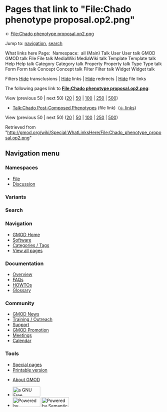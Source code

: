 <div id="mw-page-base" class="noprint">

</div>

<div id="mw-head-base" class="noprint">

</div>

<div id="content" class="mw-body" role="main">

<span id="top"></span>

<div id="mw-js-message" style="display:none;">

</div>



# <span dir="auto">Pages that link to "File:Chado phenotype proposal.op2.png"</span>

<div id="bodyContent">

<div id="contentSub">

← [File:Chado phenotype
proposal.op2.png](/wiki/File:Chado_phenotype_proposal.op2.png "File:Chado phenotype proposal.op2.png")

</div>

<div id="jump-to-nav" class="mw-jump">

Jump to: [navigation](#mw-navigation), [search](#p-search)

</div>

<div id="mw-content-text">

What links here Page:  Namespace:  all (Main) Talk User User talk GMOD
GMOD talk File File talk MediaWiki MediaWiki talk Template Template talk
Help Help talk Category Category talk Property Property talk Type Type
talk Form Form talk Concept Concept talk Filter Filter talk Widget
Widget talk

Filters
[Hide](/mediawiki/index.php?title=Special:WhatLinksHere/File:Chado_phenotype_proposal.op2.png&hidetrans=1 "Special:WhatLinksHere/File:Chado phenotype proposal.op2.png")
transclusions \|
[Hide](/mediawiki/index.php?title=Special:WhatLinksHere/File:Chado_phenotype_proposal.op2.png&hidelinks=1 "Special:WhatLinksHere/File:Chado phenotype proposal.op2.png")
links \|
[Hide](/mediawiki/index.php?title=Special:WhatLinksHere/File:Chado_phenotype_proposal.op2.png&hideredirs=1 "Special:WhatLinksHere/File:Chado phenotype proposal.op2.png")
redirects \|
[Hide](/mediawiki/index.php?title=Special:WhatLinksHere/File:Chado_phenotype_proposal.op2.png&hideimages=1 "Special:WhatLinksHere/File:Chado phenotype proposal.op2.png")
file links

The following pages link to **[File:Chado phenotype
proposal.op2.png](/wiki/File:Chado_phenotype_proposal.op2.png "File:Chado phenotype proposal.op2.png")**:

View (previous 50 \| next 50)
([20](/mediawiki/index.php?title=Special:WhatLinksHere/File:Chado_phenotype_proposal.op2.png&limit=20 "Special:WhatLinksHere/File:Chado phenotype proposal.op2.png")
\|
[50](/mediawiki/index.php?title=Special:WhatLinksHere/File:Chado_phenotype_proposal.op2.png&limit=50 "Special:WhatLinksHere/File:Chado phenotype proposal.op2.png")
\|
[100](/mediawiki/index.php?title=Special:WhatLinksHere/File:Chado_phenotype_proposal.op2.png&limit=100 "Special:WhatLinksHere/File:Chado phenotype proposal.op2.png")
\|
[250](/mediawiki/index.php?title=Special:WhatLinksHere/File:Chado_phenotype_proposal.op2.png&limit=250 "Special:WhatLinksHere/File:Chado phenotype proposal.op2.png")
\|
[500](/mediawiki/index.php?title=Special:WhatLinksHere/File:Chado_phenotype_proposal.op2.png&limit=500 "Special:WhatLinksHere/File:Chado phenotype proposal.op2.png"))

- [Talk:Chado Post-Composed
  Phenotypes](/wiki/Talk:Chado_Post-Composed_Phenotypes "Talk:Chado Post-Composed Phenotypes")
  (file link) ‎ <span class="mw-whatlinkshere-tools">([←
  links](/mediawiki/index.php?title=Special:WhatLinksHere&target=Talk%3AChado+Post-Composed+Phenotypes "Special:WhatLinksHere"))</span>

View (previous 50 \| next 50)
([20](/mediawiki/index.php?title=Special:WhatLinksHere/File:Chado_phenotype_proposal.op2.png&limit=20 "Special:WhatLinksHere/File:Chado phenotype proposal.op2.png")
\|
[50](/mediawiki/index.php?title=Special:WhatLinksHere/File:Chado_phenotype_proposal.op2.png&limit=50 "Special:WhatLinksHere/File:Chado phenotype proposal.op2.png")
\|
[100](/mediawiki/index.php?title=Special:WhatLinksHere/File:Chado_phenotype_proposal.op2.png&limit=100 "Special:WhatLinksHere/File:Chado phenotype proposal.op2.png")
\|
[250](/mediawiki/index.php?title=Special:WhatLinksHere/File:Chado_phenotype_proposal.op2.png&limit=250 "Special:WhatLinksHere/File:Chado phenotype proposal.op2.png")
\|
[500](/mediawiki/index.php?title=Special:WhatLinksHere/File:Chado_phenotype_proposal.op2.png&limit=500 "Special:WhatLinksHere/File:Chado phenotype proposal.op2.png"))

</div>

<div class="printfooter">

Retrieved from
"<http://gmod.org/wiki/Special:WhatLinksHere/File:Chado_phenotype_proposal.op2.png>"

</div>

<div id="catlinks" class="catlinks catlinks-allhidden">

</div>

<div class="visualClear">

</div>

</div>

</div>

<div id="mw-navigation">

## Navigation menu

<div id="mw-head">



<div id="left-navigation">

<div id="p-namespaces" class="vectorTabs" role="navigation"
aria-labelledby="p-namespaces-label">

### Namespaces

- <span id="ca-nstab-image"><a href="/wiki/File:Chado_phenotype_proposal.op2.png" accesskey="c"
  title="View the file page [c]">File</a></span>
- <span id="ca-talk"><a
  href="/mediawiki/index.php?title=File_talk:Chado_phenotype_proposal.op2.png&amp;action=edit&amp;redlink=1"
  accesskey="t"
  title="Discussion about the content page [t]">Discussion</a></span>

</div>

<div id="p-variants" class="vectorMenu emptyPortlet" role="navigation"
aria-labelledby="p-variants-label">

### 

### Variants[](#)

<div class="menu">

</div>

</div>

</div>

<div id="right-navigation">





</div>

<div id="p-search" role="search">

### Search

<div id="simpleSearch">

</div>

</div>

</div>

</div>

<div id="mw-panel">

<div id="p-logo" role="banner">

<a href="/wiki/Main_Page"
style="background-image: url(http://gmod.org/images/GMOD-cogs.png);"
title="Visit the main page"></a>

</div>

<div id="p-Navigation" class="portal" role="navigation"
aria-labelledby="p-Navigation-label">

### Navigation

<div class="body">

- <span id="n-GMOD-Home">[GMOD Home](/wiki/Main_Page)</span>
- <span id="n-Software">[Software](/wiki/GMOD_Components)</span>
- <span id="n-Categories-.2F-Tags">[Categories /
  Tags](/wiki/Categories)</span>
- <span id="n-View-all-pages">[View all
  pages](/wiki/Special:AllPages)</span>

</div>

</div>

<div id="p-Documentation" class="portal" role="navigation"
aria-labelledby="p-Documentation-label">

### Documentation

<div class="body">

- <span id="n-Overview">[Overview](/wiki/Overview)</span>
- <span id="n-FAQs">[FAQs](/wiki/Category:FAQ)</span>
- <span id="n-HOWTOs">[HOWTOs](/wiki/Category:HOWTO)</span>
- <span id="n-Glossary">[Glossary](/wiki/Glossary)</span>

</div>

</div>

<div id="p-Community" class="portal" role="navigation"
aria-labelledby="p-Community-label">

### Community

<div class="body">

- <span id="n-GMOD-News">[GMOD News](/wiki/GMOD_News)</span>
- <span id="n-Training-.2F-Outreach">[Training /
  Outreach](/wiki/Training_and_Outreach)</span>
- <span id="n-Support">[Support](/wiki/Support)</span>
- <span id="n-GMOD-Promotion">[GMOD
  Promotion](/wiki/GMOD_Promotion)</span>
- <span id="n-Meetings">[Meetings](/wiki/Meetings)</span>
- <span id="n-Calendar">[Calendar](/wiki/Calendar)</span>

</div>

</div>

<div id="p-tb" class="portal" role="navigation"
aria-labelledby="p-tb-label">

### Tools

<div class="body">

- <span id="t-specialpages"><a href="/wiki/Special:SpecialPages" accesskey="q"
  title="A list of all special pages [q]">Special pages</a></span>
- <span id="t-print"><a
  href="/mediawiki/index.php?title=Special:WhatLinksHere/File:Chado_phenotype_proposal.op2.png&amp;printable=yes"
  rel="alternate" accesskey="p"
  title="Printable version of this page [p]">Printable version</a></span>

</div>

</div>

</div>

</div>

<div id="footer" role="contentinfo">

- <span id="footer-places-about">[About
  GMOD](/wiki/GMOD:About "GMOD:About")</span>

<!-- -->

- <span id="footer-copyrightico">[<img src="http://www.gnu.org/graphics/gfdl-logo-small.png" width="88"
  height="31" alt="a GNU Free Documentation License" />](http://www.gnu.org/licenses/fdl-1.3.html)</span>
- <span id="footer-poweredbyico">[<img src="/mediawiki/skins/common/images/poweredby_mediawiki_88x31.png"
  width="88" height="31" alt="Powered by MediaWiki" />](//www.mediawiki.org/)
  [<img
  src="/mediawiki/extensions/SemanticMediaWiki/includes/../resources/images/smw_button.png"
  width="88" height="31" alt="Powered by Semantic MediaWiki" />](https://www.semantic-mediawiki.org/wiki/Semantic_MediaWiki)</span>

<div style="clear:both">

</div>

</div>
